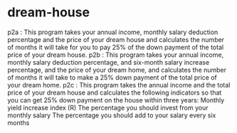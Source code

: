 # dream-house
p2a : This program takes your annual income, monthly salary deduction percentage and the price of your dream house and calculates the number of months it will take for you to pay 25% of the down payment of the total price of your dream house.
p2b : This program takes your annual income, monthly salary deduction percentage, and six-month salary increase percentage, and the price of your dream home, and calculates the number of months it will take to make a 25% down payment of the total price of your dream home.
p2c : This program takes the annual income and the total price of your dream house and calculates the following indicators so that you can get 25% down payment on the house within three years:
      Monthly yield increase index (R)
      The percentage you should invest from your monthly salary
      The percentage you should add to your salary every six months
